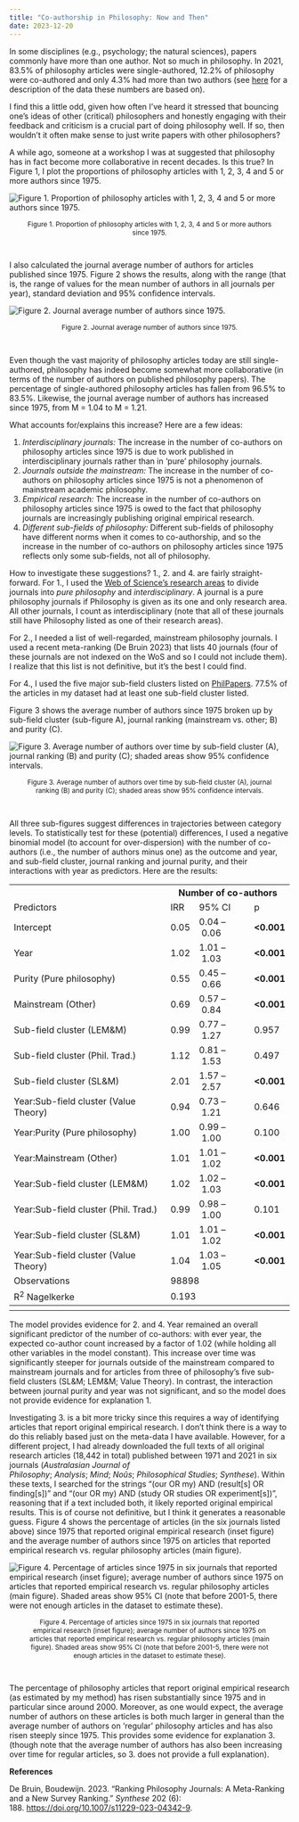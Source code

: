 ```yaml
---
title: "Co-authorship in Philosophy: Now and Then"
date: 2023-12-20
---
```


In some disciplines (e.g., psychology; the natural sciences), papers commonly have more than one author. Not so much in philosophy. In 2021, 83.5% of philosophy articles were single-authored, 12.2% of philosophy were co-authored and only 4.3% had more than two authors (see [here](https://prehren.github.io/something-of-crunch/2023/12/11/generalist-journals.html) for a description of the data these numbers are based on).

I find this a little odd, given how often I’ve heard it stressed that bouncing one’s ideas of other (critical) philosophers and honestly engaging with their feedback and criticism is a crucial part of doing philosophy well. If so, then wouldn’t it often make sense to just write papers with other philosophers?

A while ago, someone at a workshop I was at suggested that philosophy has in fact become more collaborative in recent decades. Is this true? In Figure 1, I plot the proportions of philosophy articles with 1, 2, 3, 4 and 5 or more authors since 1975.

![Figure 1. Proportion of philosophy articles with 1, 2, 3, 4 and 5 or more authors since 1975.]({{site.url}}/something-of-crunch/assets/images/2023-20-12/figure1.png)
<p style="text-align:center; font-size: 0.85em; padding-right: 30px; padding-left: 30px;">Figure 1. Proportion of philosophy articles with 1, 2, 3, 4 and 5 or more authors since 1975.</p>
<br>

I also calculated the journal average number of authors for articles published since 1975. Figure 2 shows the results, along with the range (that is, the range of values for the mean number of authors in all journals per year), standard deviation and 95% confidence intervals.

![Figure 2. Journal average number of authors since 1975.]({{site.url}}/something-of-crunch/assets/images/2023-20-12/figure2.png)
<p style="text-align:center; font-size: 0.85em; padding-right: 30px; padding-left: 30px;">Figure 2. Journal average number of authors since 1975.</p>
<br>

Even though the vast majority of philosophy articles today are still single-authored, philosophy has indeed become somewhat more collaborative (in terms of the number of authors on published philosophy papers). The percentage of single-authored philosophy articles has fallen from 96.5% to 83.5%. Likewise, the journal average number of authors has increased since 1975, from M = 1.04 to M = 1.21.

What accounts for/explains this increase? Here are a few ideas:

1. _Interdisciplinary journals:_ The increase in the number of co-authors on philosophy articles since 1975 is due to work published in interdisciplinary journals rather than in ‘pure’ philosophy journals.
2. _Journals outside the mainstream:_ The increase in the number of co-authors on philosophy articles since 1975 is not a phenomenon of mainstream academic philosophy.
3. _Empirical research:_ The increase in the number of co-authors on philosophy articles since 1975 is owed to the fact that philosophy journals are increasingly publishing original empirical research.
4. _Different sub-fields of philosophy:_ Different sub-fields of philosophy have different norms when it comes to co-authorship, and so the increase in the number of co-authors on philosophy articles since 1975 reflects only some sub-fields, not all of philosophy.

How to investigate these suggestions? 1., 2. and 4. are fairly straight-forward. For 1., I used the [Web of Science’s research areas](https://images.webofknowledge.com/images/help/WOS/hp_research_areas_easca.html) to divide journals into _pure philosophy_ and _interdisciplinary_. A journal is a pure philosophy journals if Philosophy is given as its one and only research area. All other journals, I count as interdisciplinary (note that all of these journals still have Philosophy listed as one of their research areas).

For 2., I needed a list of well-regarded, mainstream philosophy journals. I used a recent meta-ranking (De Bruin 2023) that lists 40 journals (four of these journals are not indexed on the WoS and so I could not include them). I realize that this list is not definitive, but it’s the best I could find.

For 4., I used the five major sub-field clusters listed on [PhilPapers](https://philpapers.org/categories.pl). 77.5% of the articles in my dataset had at least one sub-field cluster listed.

Figure 3 shows the average number of authors since 1975 broken up by sub-field cluster (sub-figure A), journal ranking (mainstream vs. other; B) and purity (C).

![Figure 3. Average number of authors over time by sub-field cluster (A), journal ranking (B) and purity (C); shaded areas show 95% confidence intervals.]({{site.url}}/something-of-crunch/assets/images/2023-20-12/figure3.png)
<p style="text-align:center; font-size: 0.85em; padding-right: 30px; padding-left: 30px;">Figure 3. Average number of authors over time by sub-field cluster (A), journal ranking (B) and purity (C); shaded areas show 95% confidence intervals.</p>
<br>

All three sub-figures suggest differences in trajectories between category levels. To statistically test for these (potential) differences, I used a negative binomial model (to account for over-dispersion) with the number of co-authors (i.e., the number of authors minus one) as the outcome and year, and sub-field cluster, journal ranking and journal purity, and their interactions with year as predictors. Here are the results:

<table>
  <tr>
    <th class="thead firsttablerow firsttablecol">&nbsp;</th>
    <th colspan="3" class="thead firsttablerow">Number of co-authors</th>
  </tr>
  <tr>
    <td class="depvarhead firsttablerow firsttablecol">Predictors</td>
    <td class="depvarhead firsttablerow">IRR</td>
    <td class="depvarhead firsttablerow">95% CI</td>
    <td class="depvarhead firsttablerow">p</td>
  </tr>
  <tr>
    <td class="tdata firsttablecol">Intercept</td>
    <td class="tdata centeralign">0.05</td>
    <td class="tdata centeralign">0.04&nbsp;&ndash;&nbsp;0.06</td>
    <td class="tdata centeralign"><strong>&lt;0.001</strong></td>
</tr>
  <tr>
    <td class="tdata firsttablecol">Year</td>
    <td class="tdata centeralign">1.02</td>
    <td class="tdata centeralign">1.01&nbsp;&ndash;&nbsp;1.03</td>
    <td class="tdata centeralign"><strong>&lt;0.001</strong></td>
</tr>
  <tr>
    <td class="tdata firsttablecol">Purity (Pure philosophy)</td>
    <td class="tdata centeralign">0.55</td>
    <td class="tdata centeralign">0.45&nbsp;&ndash;&nbsp;0.66</td>
    <td class="tdata centeralign"><strong>&lt;0.001</strong></td>
</tr>
  <tr>
    <td class="tdata firsttablecol">Mainstream (Other)</td>
    <td class="tdata centeralign">0.69</td>
    <td class="tdata centeralign">0.57&nbsp;&ndash;&nbsp;0.84</td>
    <td class="tdata centeralign"><strong>&lt;0.001</strong></td>
</tr>
  <tr>
    <td class="tdata firsttablecol">Sub-field cluster (LEM&M)</td>
    <td class="tdata centeralign">0.99</td>
    <td class="tdata centeralign">0.77&nbsp;&ndash;&nbsp;1.27</td>
    <td class="tdata centeralign">0.957</td>
</tr>
  <tr>
    <td class="tdata firsttablecol">Sub-field cluster (Phil. Trad.)</td>
    <td class="tdata centeralign">1.12</td>
    <td class="tdata centeralign">0.81&nbsp;&ndash;&nbsp;1.53</td>
    <td class="tdata centeralign">0.497</td>
</tr>
  <tr>
    <td class="tdata firsttablecol">Sub-field cluster (SL&M)</td>
    <td class="tdata centeralign">2.01</td>
    <td class="tdata centeralign">1.57&nbsp;&ndash;&nbsp;2.57</td>
    <td class="tdata centeralign"><strong>&lt;0.001</strong></td>
</tr>
  <tr>
    <td class="tdata firsttablecol">Year:Sub-field cluster (Value Theory)</td>
    <td class="tdata centeralign">0.94</td>
    <td class="tdata centeralign">0.73&nbsp;&ndash;&nbsp;1.21</td>
    <td class="tdata centeralign">0.646</td>
</tr>
  <tr>
    <td class="tdata firsttablecol">Year:Purity (Pure philosophy)</td>
    <td class="tdata centeralign">1.00</td>
    <td class="tdata centeralign">0.99&nbsp;&ndash;&nbsp;1.00</td>
    <td class="tdata centeralign">0.100</td>
</tr>
  <tr>
    <td class="tdata firsttablecol">Year:Mainstream (Other)</td>
    <td class="tdata centeralign">1.01</td>
    <td class="tdata centeralign">1.01&nbsp;&ndash;&nbsp;1.02</td>
    <td class="tdata centeralign"><strong>&lt;0.001</strong></td>
</tr>
  <tr>
    <td class="tdata firsttablecol">Year:Sub-field cluster (LEM&M)</td>
    <td class="tdata centeralign">1.02</td>
    <td class="tdata centeralign">1.02&nbsp;&ndash;&nbsp;1.03</td>
    <td class="tdata centeralign"><strong>&lt;0.001</strong></td>
</tr>
  <tr>
    <td class="tdata firsttablecol">Year:Sub-field cluster (Phil. Trad.)</td>
    <td class="tdata centeralign">0.99</td>
    <td class="tdata centeralign">0.98&nbsp;&ndash;&nbsp;1.00</td>
    <td class="tdata centeralign">0.101</td>
</tr>
  <tr>
    <td class="tdata firsttablecol">Year:Sub-field cluster (SL&M)</td>
    <td class="tdata centeralign">1.01</td>
    <td class="tdata centeralign">1.01&nbsp;&ndash;&nbsp;1.02</td>
    <td class="tdata centeralign"><strong>&lt;0.001</strong></td>
</tr>
  <tr>
    <td class="tdata firsttablecol">Year:Sub-field cluster (Value Theory)</td>
    <td class="tdata centeralign">1.04</td>
    <td class="tdata centeralign">1.03&nbsp;&ndash;&nbsp;1.05</td>
    <td class="tdata centeralign"><strong>&lt;0.001</strong></td>
</tr>
  <tr>
    <td class="tdata leftalign summary firstsumrow">Observations</td>
    <td class="tdata summary summarydata firstsumrow" colspan="3">98898</td>
  </tr>
  <tr>
    <td class="tdata leftalign summary">R<sup>2</sup> Nagelkerke</td>
    <td class="tdata summary summarydata" colspan="3">0.193</td>
  </tr>
  <tr>
    <th colspan="4" class="thead firsttablerow"></th>
  </tr>
</table>

The model provides evidence for 2. and 4. Year remained an overall significant predictor of the number of co-authors: with ever year, the expected co-author count increased by a factor of 1.02 (while holding all other variables in the model constant). This increase over time was significantly steeper for journals outside of the mainstream compared to mainstream journals and for articles from three of philosophy’s five sub-field clusters (SL&M; LEM&M; Value Theory). In contrast, the interaction between journal purity and year was not significant, and so the model does not provide evidence for explanation 1.

Investigating 3. is a bit more tricky since this requires a way of identifying articles that report original empirical research. I don’t think there is a way to do this reliably based just on the meta-data I have available. However, for a different project, I had already downloaded the full texts of all original research articles (18,442 in total) published between 1971 and 2021 in six journals (_Australasian Journal of Philosophy_; _Analysis_; _Mind_; _Noûs_; _Philosophical Studies_; _Synthese_). Within these texts, I searched for the strings “(our OR my) AND (result[s] OR finding[s])” and “(our OR my) AND (study OR studies OR experiment[s])”, reasoning that if a text included both, it likely reported original empirical results. This is of course not definitive, but I think it generates a reasonable guess. Figure 4 shows the percentage of articles (in the six journals listed above) since 1975 that reported original empirical research (inset figure) and the average number of authors since 1975 on articles that reported empirical research vs. regular philosophy articles (main figure).

![Figure 4. Percentage of articles since 1975 in six journals that reported empirical research (inset figure); average number of authors since 1975 on articles that reported empirical research vs. regular philosophy articles (main figure). Shaded areas show 95% CI (note that before 2001-5, there were not enough articles in the dataset to estimate these).]({{site.url}}/something-of-crunch/assets/images/2023-20-12/figure4.png)
<p style="text-align:center; font-size: 0.85em; padding-right: 30px; padding-left: 30px;">Figure 4. Percentage of articles since 1975 in six journals that reported empirical research (inset figure); average number of authors since 1975 on articles that reported empirical research vs. regular philosophy articles (main figure). Shaded areas show 95% CI (note that before 2001-5, there were not enough articles in the dataset to estimate these).</p>
<br>

The percentage of philosophy articles that report original empirical research (as estimated by my method) has risen substantially since 1975 and in particular since around 2000. Moreover, as one would expect, the average number of authors on these articles is both much larger in general than the average number of authors on ‘regular’ philosophy articles and has also risen steeply since 1975. This provides some evidence for explanation 3. (though note that the average number of authors has also been increasing over time for regular articles, so 3. does not provide a full explanation).

**References**

De Bruin, Boudewijn. 2023. “Ranking Philosophy Journals: A Meta-Ranking and a New Survey Ranking.” _Synthese_ 202 (6): 188. https://doi.org/10.1007/s11229-023-04342-9.



